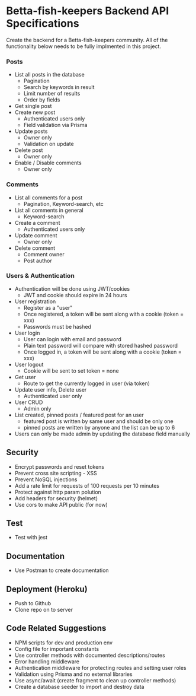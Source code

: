 # Betta-fish-keepers Backend API Specifications

Create the backend for a Betta-fish-keepers community. All of the functionality below needs to be fully implmented in this project.

### Posts

- List all posts in the database
  - Pagination
  - Search by keywords in result
  - Limit number of results
  - Order by fields
- Get single post
- Create new post
  - Authenticated users only
  - Field validation via Prisma
- Update posts
  - Owner only
  - Validation on update
- Delete post
  - Owner only
- Enable / Disable comments
  - Owner only

### Comments

- List all comments for a post
  - Pagination, Keyword-search, etc
- List all comments in general
  - Keyword-search
- Create a comment
  - Authenticated users only
- Update comment
  - Owner only
- Delete comment
  - Comment owner
  - Post author

### Users & Authentication

- Authentication will be done using JWT/cookies
  - JWT and cookie should expire in 24 hours
- User registration
  - Register as a "user"
  - Once registered, a token will be sent along with a cookie (token = xxx)
  - Passwords must be hashed
- User login
  - User can login with email and password
  - Plain text password will compare with stored hashed password
  - Once logged in, a token will be sent along with a cookie (token = xxx)
- User logout
  - Cookie will be sent to set token = none
- Get user
  - Route to get the currently logged in user (via token)
- Update user info, Delete user
  - Authenticated user only
- User CRUD
  - Admin only
- List created, pinned posts / featured post for an user
  - featured post is written by same user and should be only one
  - pinned posts are written by anyone and the list can be up to 6
- Users can only be made admin by updating the database field manually

## Security

- Encrypt passwords and reset tokens
- Prevent cross site scripting - XSS
- Prevent NoSQL injections
- Add a rate limit for requests of 100 requests per 10 minutes
- Protect against http param polution
- Add headers for security (helmet)
- Use cors to make API public (for now)

## Test

- Test with jest

## Documentation

- Use Postman to create documentation

## Deployment (Heroku)

- Push to Github
- Clone repo on to server

## Code Related Suggestions

- NPM scripts for dev and production env
- Config file for important constants
- Use controller methods with documented descriptions/routes
- Error handling middleware
- Authentication middleware for protecting routes and setting user roles
- Validation using Prisma and no external libraries
- Use async/await (create fragment to clean up controller methods)
- Create a database seeder to import and destroy data
